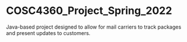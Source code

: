 # COSC4360_Project_Spring_2022
Java-based project designed to allow for mail carriers to track packages and present updates to customers.
